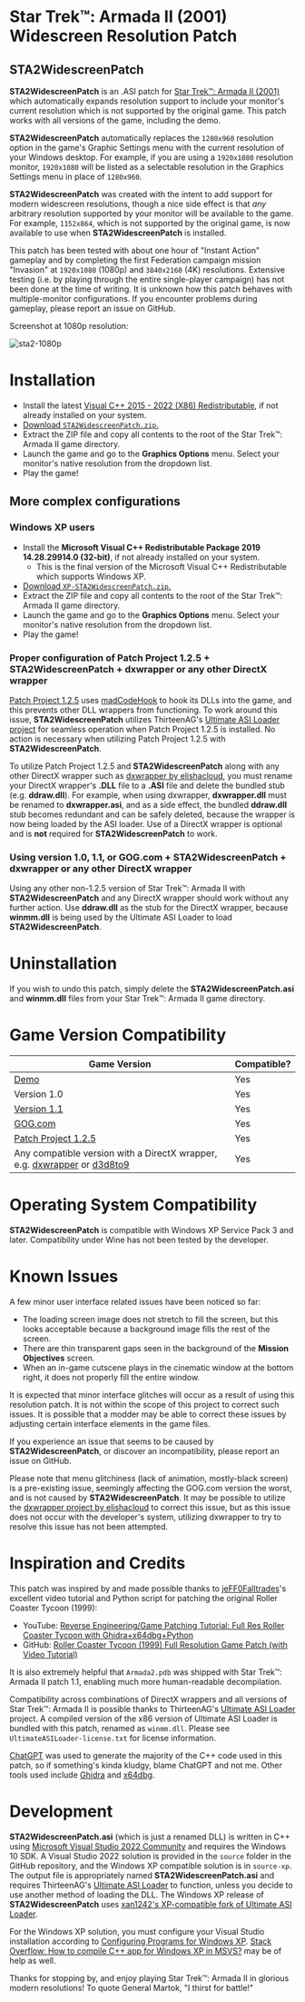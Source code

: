 # Star Trek™: Armada II (2001) Widescreen Resolution Patch
## STA2WidescreenPatch
__STA2WidescreenPatch__ is an .ASI patch for [Star Trek™: Armada II (2001)](https://en.wikipedia.org/wiki/Star_Trek:_Armada_II) which automatically expands resolution support to include your monitor's current resolution which is not supported by the original game. This patch works with all versions of the game, including the demo.

__STA2WidescreenPatch__ automatically replaces the `1280x960` resolution option in the game's Graphic Settings menu with the current resolution of your Windows desktop. For example, if you are using a `1920x1080` resolution monitor, `1920x1080` will be listed as a selectable resolution in the Graphics Settings menu in place of `1280x960`.

__STA2WidescreenPatch__ was created with the intent to add support for modern widescreen resolutions, though a nice side effect is that _any_ arbitrary resolution supported by your monitor will be available to the game. For example, `1152x864`, which is not supported by the original game, is now available to use when __STA2WidescreenPatch__ is installed.

This patch has been tested with about one hour of "Instant Action" gameplay and by completing the first Federation campaign mission "Invasion" at `1920x1080` (1080p) and `3840x2160` (4K) resolutions. Extensive testing (i.e. by playing through the entire single-player campaign) has not been done at the time of writing. It is unknown how this patch behaves with multiple-monitor configurations. If you encounter problems during gameplay, please report an issue on GitHub.

Screenshot at 1080p resolution:

![sta2-1080p](https://user-images.githubusercontent.com/13472038/231906318-446304c5-f0f9-4dbb-94eb-c556831fc421.png)

# Installation

* Install the latest [Visual C++ 2015 - 2022 (X86) Redistributable](https://aka.ms/vs/17/release/vc_redist.x86.exe), if not already installed on your system.
* [Download `STA2WidescreenPatch.zip`.](https://github.com/Ligushka/STA2WidescreenPatch/releases)
* Extract the ZIP file and copy all contents to the root of the Star Trek™: Armada II game directory.
* Launch the game and go to the __Graphics Options__ menu. Select your monitor's native resolution from the dropdown list.
* Play the game!

## More complex configurations

### Windows XP users

* Install the __Microsoft Visual C++ Redistributable Package 2019 14.28.29914.0 (32-bit)__, if not already installed on your system.
    - This is the final version of the Microsoft Visual C++ Redistributable which supports Windows XP.
* [Download `XP-STA2WidescreenPatch.zip`.](https://github.com/Ligushka/STA2WidescreenPatch/releases)
* Extract the ZIP file and copy all contents to the root of the Star Trek™: Armada II game directory.
* Launch the game and go to the __Graphics Options__ menu. Select your monitor's native resolution from the dropdown list.
* Play the game!

### Proper configuration of Patch Project 1.2.5 + STA2WidescreenPatch + dxwrapper or any other DirectX wrapper

[Patch Project 1.2.5](http://armadafiles.com/files/armada-2/mods/patches/star-trek-armada-ii-patch-project-zip-125/details) uses [madCodeHook](http://www.madshi.net/madCodeHookDescription.htm) to hook its DLLs into the game, and this prevents other DLL wrappers from functioning. To work around this issue, __STA2WidescreenPatch__ utilizes ThirteenAG's [Ultimate ASI Loader project](https://github.com/ThirteenAG/Ultimate-ASI-Loader) for seamless operation when Patch Project 1.2.5 is installed. No action is necessary when utilizing Patch Project 1.2.5 with __STA2WidescreenPatch__.

To utilize Patch Project 1.2.5 and __STA2WidescreenPatch__ along with any other DirectX wrapper such as [dxwrapper by elishacloud](https://github.com/elishacloud/dxwrapper/wiki/Star-Trek-Armada-1), you must rename your DirectX wrapper's __.DLL__ file to a __.ASI__ file and delete the bundled stub (e.g. __ddraw.dll__). For example, when using dxwrapper, __dxwrapper.dll__ must be renamed to __dxwrapper.asi__, and as a side effect, the bundled __ddraw.dll__ stub becomes redundant and can be safely deleted, because the wrapper is now being loaded by the ASI loader. Use of a DirectX wrapper is optional and is __not__ required for __STA2WidescreenPatch__ to work.

### Using version 1.0, 1.1, or GOG.com + STA2WidescreenPatch + dxwrapper or any other DirectX wrapper

Using any other non-1.2.5 version of Star Trek™: Armada II with __STA2WidescreenPatch__ and any DirectX wrapper should work without any further action. Use __ddraw.dll__ as the stub for the DirectX wrapper, because __winmm.dll__ is being used by the Ultimate ASI Loader to load __STA2WidescreenPatch__.

# Uninstallation

If you wish to undo this patch, simply delete the __STA2WidescreenPatch.asi__ and __winmm.dll__ files from your Star Trek™: Armada II game directory.

# Game Version Compatibility

| Game Version                                                                                                                                                                           | Compatible? |
|----------------------------------------------------------------------------------------------------------------------------------------------------------------------------------------|-------------|
| [Demo](http://armadafiles.com/files/armada-2/official-releases/demo/star-trek-armada-ii-demo/details)                                                                                  | Yes         |
| Version 1.0                                                                                                                                                                            | Yes         |
| [Version 1.1](http://armadafiles.com/files/armada-2/official-releases/patches/star-trek-armada-ii-patch-11/details)                                                                    | Yes         |
| [GOG.com](https://www.gog.com/en/game/star_trek_armada_ii)                                                                                                                             | Yes         |
| [Patch Project 1.2.5](http://armadafiles.com/files/armada-2/mods/patches/star-trek-armada-ii-patch-project-zip-125/details)                                                            | Yes         |
| Any compatible version with a DirectX wrapper, e.g. [dxwrapper](https://github.com/elishacloud/dxwrapper/wiki/Star-Trek-Armada-1) or [d3d8to9](https://github.com/crosire/d3d8to9)     | Yes         |

# Operating System Compatibility

__STA2WidescreenPatch__ is compatible with Windows XP Service Pack 3 and later. Compatibility under Wine has not been tested by the developer.

# Known Issues

A few minor user interface related issues have been noticed so far:

- The loading screen image does not stretch to fill the screen, but this looks acceptable because a background image fills the rest of the screen.
- There are thin transparent gaps seen in the background of the __Mission Objectives__ screen.
- When an in-game cutscene plays in the cinematic window at the bottom right, it does not properly fill the entire window.

It is expected that minor interface glitches will occur as a result of using this resolution patch. It is not within the scope of this project to correct such issues. It is possible that a modder may be able to correct these issues by adjusting certain interface elements in the game files.

If you experience an issue that seems to be caused by __STA2WidescreenPatch__, or discover an incompatibility, please report an issue on GitHub.

Please note that menu glitchiness (lack of animation, mostly-black screen) is a pre-existing issue, seemingly affecting the GOG.com version the worst, and is not caused by __STA2WidescreenPatch__. It may be possible to utilize the [dxwrapper project by elishacloud](https://github.com/elishacloud/dxwrapper/wiki/Star-Trek-Armada-1) to correct this issue, but as this issue does not occur with the developer's system, utilizing dxwrapper to try to resolve this issue has not been attempted.

# Inspiration and Credits
This patch was inspired by and made possible thanks to [jeFF0Falltrades](https://github.com/jeFF0Falltrades)'s excellent video tutorial and Python script for patching the original Roller Coaster Tycoon (1999):

- YouTube: [Reverse Engineering/Game Patching Tutorial: Full Res Roller Coaster Tycoon with Ghidra+x64dbg+Python](https://youtu.be/cwBoUuy4nGc)
- GitHub: [Roller Coaster Tycoon (1999) Full Resolution Game Patch (with Video Tutorial)](https://github.com/jeFF0Falltrades/Tutorials/tree/master/rct_full_res)

It is also extremely helpful that `Armada2.pdb` was shipped with Star Trek™: Armada II patch 1.1, enabling much more human-readable decompilation.

Compatibility across combinations of DirectX wrappers and all versions of Star Trek™: Armada II is possible thanks to ThirteenAG's [Ultimate ASI Loader](https://github.com/ThirteenAG/Ultimate-ASI-Loader) project. A compiled version of the x86 version of Ultimate ASI Loader is bundled with this patch, renamed as `winmm.dll`. Please see `UltimateASILoader-license.txt` for license information.

[ChatGPT](https://openai.com/blog/chatgpt) was used to generate the majority of the C++ code used in this patch, so if something's kinda kludgy, blame ChatGPT and not me. Other tools used include [Ghidra](https://github.com/NationalSecurityAgency/ghidra) and [x64dbg](https://x64dbg.com/).

# Development

__STA2WidescreenPatch.asi__ (which is just a renamed DLL) is written in C++ using [Microsoft Visual Studio 2022 Community](https://visualstudio.microsoft.com/vs/community/) and requires the Windows 10 SDK. A Visual Studio 2022 solution is provided in the `source` folder in the GitHub repository, and the Windows XP compatible solution is in `source-xp`. The output file is appropriately named __STA2WidescreenPatch.asi__ and requires ThirteenAG's [Ultimate ASI Loader](https://github.com/ThirteenAG/Ultimate-ASI-Loader) to function, unless you decide to use another method of loading the DLL. The Windows XP release of __STA2WidescreenPatch__ uses [xan1242's XP-compatible fork of Ultimate ASI Loader](https://github.com/xan1242/Ultimate-ASI-Loader).

For the Windows XP solution, you must configure your Visual Studio installation according to [Configuring Programs for Windows XP](https://learn.microsoft.com/en-us/cpp/build/configuring-programs-for-windows-xp?view=msvc-170). [Stack Overflow: How to compile C++ app for Windows XP in MSVS?](https://stackoverflow.com/a/70285486) may be of help as well.

Thanks for stopping by, and enjoy playing Star Trek™: Armada II in glorious modern resolutions! To quote General Martok, "I thirst for battle!"
